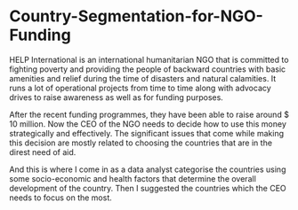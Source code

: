 # Country-Segmentation-for-NGO-Funding
HELP International is an international humanitarian NGO that is committed to fighting poverty and providing the people of backward countries with basic amenities and relief during the time of disasters and natural calamities. It runs a lot of operational projects from time to time along with advocacy drives to raise awareness as well as for funding purposes.

After the recent funding programmes, they have been able to raise around $ 10 million. Now the CEO of the NGO needs to decide how to use this money strategically and effectively. The significant issues that come while making this decision are mostly related to choosing the countries that are in the direst need of aid. 

And this is where I come in as a data analyst categorise the countries using some socio-economic and health factors that determine the overall development of the country. Then I suggested the countries which the CEO needs to focus on the most.  

